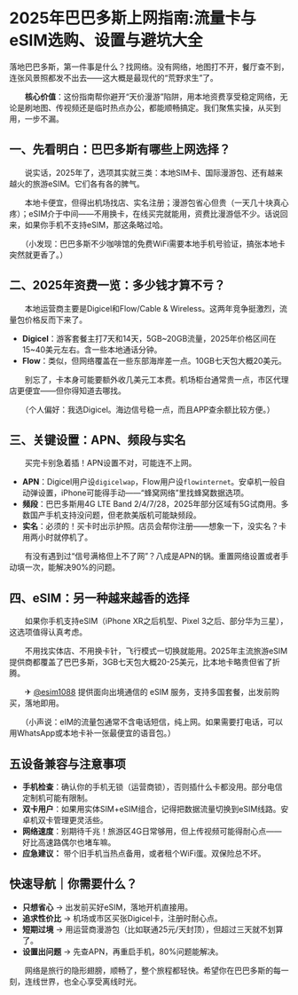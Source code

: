 # 2025年巴巴多斯上网指南:流量卡与eSIM选购、设置与避坑大全

落地巴巴多斯，第一件事是什么？找网络。没有网络，地图打不开，餐厅查不到，连张风景照都发不出去——这大概是最现代的“荒野求生”了。

　　**核心价值**：这份指南帮你避开“天价漫游”陷阱，用本地资费享受稳定网络，无论是刷地图、传视频还是临时热点办公，都能顺畅搞定。我们聚焦实操，从买到用，一步不漏。

## 一、先看明白：巴巴多斯有哪些上网选择？

　　说实话，2025年了，选项其实就三类：本地SIM卡、国际漫游包、还有越来越火的旅游eSIM。它们各有各的脾气。

　　本地卡便宜，但得出机场找店、实名注册；漫游包省心但贵（一天几十块真心疼）；eSIM介于中间——不用换卡，在线买完就能用，资费比漫游低不少。话说回来，如果你手机不支持eSIM，那这条略过哈。

　　（小发现：巴巴多斯不少咖啡馆的免费WiFi需要本地手机号验证，搞张本地卡突然就更香了。）

## 二、2025年资费一览：多少钱才算不亏？

　　本地运营商主要是Digicel和Flow/Cable & Wireless。这两年竞争挺激烈，流量包价格反而下来了。

- **Digicel**：游客套餐主打7天和14天，5GB~20GB流量，2025年价格区间在15~40美元左右。含一些本地通话分钟。
- **Flow**：类似，但网络覆盖在一些东部海岸差一点。10GB七天包大概20美元。

　　别忘了，卡本身可能要额外收几美元工本费。机场柜台通常贵一点，市区代理店更便宜——但你得知道去哪找。

　　（个人偏好：我选Digicel。海边信号稳一点，而且APP查余额比较方便。）

## 三、关键设置：APN、频段与实名

　　买完卡别急着插！APN设置不对，可能连不上网。

- **APN**：Digicel用户设`digicelwap`，Flow用户设`flowinternet`。安卓机一般自动弹设置，iPhone可能得手动——“蜂窝网络”里找蜂窝数据选项。
- **频段**：巴巴多斯用4G LTE Band 2/4/7/28，2025年部分区域有5G试商用。多数国产手机支持没问题，但老款美版机可能缺频段。
- **实名**：必须的！买卡时出示护照。店员会帮你注册——想象一下，没实名？卡用两小时就停机了。

　　有没有遇到过“信号满格但上不了网”？八成是APN的锅。重置网络设置或者手动填一次，能解决90%的问题。

## 四、eSIM：另一种越来越香的选择

　　如果你手机支持eSIM（iPhone XR之后机型、Pixel 3之后、部分华为三星），这选项值得认真考虑。

　　不用找实体店、不用换卡针，飞行模式一切换就能用。2025年主流旅游eSIM提供商都覆盖了巴巴多斯，3GB七天包大概20-25美元，比本地卡略贵但省了折腾。

　　✈ [@esim1088](https://t.me/s/esim1088) 提供面向出境通信的 eSIM 服务，支持多国套餐，出发前购买，落地即用。

　　（小声说：eIM的流量包通常不含电话短信，纯上网。如果需要打电话，可以用WhatsApp或本地卡补一张最便宜的语音包。）

## 五设备兼容与注意事项

- **手机检查**：确认你的手机无锁（运营商锁），否则插什么卡都没用。部分电信定制机可能有限制。
- **双卡用户**：如果用实体SIM+eSIM组合，记得把数据流量切换到eSIM线路。安卓机双卡管理更灵活些。
- **网络速度**：别期待千兆！旅游区4G日常够用，但上传视频可能得耐心点——好比高速路偶尔也堵车嘛。
- **应急建议：** 带个旧手机当热点备用，或者租个WiFi蛋。双保险总不坏。

## 快速导航｜你需要什么？

- **只想省心** → 出发前买好eSIM，落地开机直接用。
- **追求性价比** → 机场或市区买张Digicel卡，注册时耐心点。
- **短期过境** → 用运营商漫游包（比如联通25元/天封顶），但超过三天就不划算了。
- **设置出问题** → 先查APN，再重启手机，80%问题能解决。

　　网络是旅行的隐形翅膀，顺畅了，整个旅程都轻快。希望你在巴巴多斯的每一刻，连线世界，也全心享受离线时光。